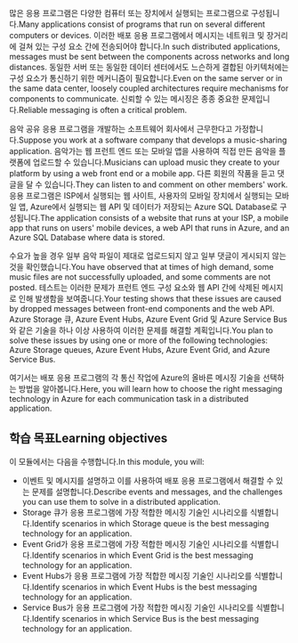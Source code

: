 <span data-ttu-id="1d039-101">많은 응용 프로그램은 다양한 컴퓨터 또는 장치에서 실행되는 프로그램으로 구성됩니다.</span><span class="sxs-lookup"><span data-stu-id="1d039-101">Many applications consist of programs that run on several different computers or devices.</span></span> <span data-ttu-id="1d039-102">이러한 배포 응용 프로그램에서 메시지는 네트워크 및 장거리에 걸쳐 있는 구성 요소 간에 전송되어야 합니다.</span><span class="sxs-lookup"><span data-stu-id="1d039-102">In such distributed applications, messages must be sent between the components across networks and long distances.</span></span> <span data-ttu-id="1d039-103">동일한 서버 또는 동일한 데이터 센터에서도 느슨하게 결합된 아키텍처에는 구성 요소가 통신하기 위한 메커니즘이 필요합니다.</span><span class="sxs-lookup"><span data-stu-id="1d039-103">Even on the same server or in the same data center, loosely coupled architectures require mechanisms for components to communicate.</span></span> <span data-ttu-id="1d039-104">신뢰할 수 있는 메시징은 종종 중요한 문제입니다.</span><span class="sxs-lookup"><span data-stu-id="1d039-104">Reliable messaging is often a critical problem.</span></span>

<span data-ttu-id="1d039-105">음악 공유 응용 프로그램을 개발하는 소프트웨어 회사에서 근무한다고 가정합니다.</span><span class="sxs-lookup"><span data-stu-id="1d039-105">Suppose you work at a software company that develops a music-sharing application.</span></span> <span data-ttu-id="1d039-106">음악가는 웹 프런트 엔드 또는 모바일 앱을 사용하여 직접 만든 음악을 플랫폼에 업로드할 수 있습니다.</span><span class="sxs-lookup"><span data-stu-id="1d039-106">Musicians can upload music they create to your platform by using a web front end or a mobile app.</span></span> <span data-ttu-id="1d039-107">다른 회원의 작품을 듣고 댓글을 달 수 있습니다.</span><span class="sxs-lookup"><span data-stu-id="1d039-107">They can listen to and comment on other members' work.</span></span> <span data-ttu-id="1d039-108">응용 프로그램은 ISP에서 실행되는 웹 사이트, 사용자의 모바일 장치에서 실행되는 모바일 앱, Azure에서 실행되는 웹 API 및 데이터가 저장되는 Azure SQL Database로 구성됩니다.</span><span class="sxs-lookup"><span data-stu-id="1d039-108">The application consists of a website that runs at your ISP, a mobile app that runs on users' mobile devices, a web API that runs in Azure, and an Azure SQL Database where data is stored.</span></span>

<span data-ttu-id="1d039-109">수요가 높을 경우 일부 음악 파일이 제대로 업로드되지 않고 일부 댓글이 게시되지 않는 것을 확인했습니다.</span><span class="sxs-lookup"><span data-stu-id="1d039-109">You have observed that at times of high demand, some music files are not successfully uploaded, and some comments are not posted.</span></span> <span data-ttu-id="1d039-110">테스트는 이러한 문제가 프런트 엔드 구성 요소와 웹 API 간에 삭제된 메시지로 인해 발생함을 보여줍니다.</span><span class="sxs-lookup"><span data-stu-id="1d039-110">Your testing shows that these issues are caused by dropped messages between front-end components and the web API.</span></span> <span data-ttu-id="1d039-111">Azure Storage 큐, Azure Event Hubs, Azure Event Grid 및 Azure Service Bus와 같은 기술을 하나 이상 사용하여 이러한 문제를 해결할 계획입니다.</span><span class="sxs-lookup"><span data-stu-id="1d039-111">You plan to solve these issues by using one or more of the following technologies: Azure Storage queues, Azure Event Hubs, Azure Event Grid, and Azure Service Bus.</span></span>

<span data-ttu-id="1d039-112">여기서는 배포 응용 프로그램의 각 통신 작업에 Azure의 올바른 메시징 기술을 선택하는 방법을 알아봅니다.</span><span class="sxs-lookup"><span data-stu-id="1d039-112">Here, you will learn how to choose the right messaging technology in Azure for each communication task in a distributed application.</span></span>

## <a name="learning-objectives"></a><span data-ttu-id="1d039-113">학습 목표</span><span class="sxs-lookup"><span data-stu-id="1d039-113">Learning objectives</span></span>
<span data-ttu-id="1d039-114">이 모듈에서는 다음을 수행합니다.</span><span class="sxs-lookup"><span data-stu-id="1d039-114">In this module, you will:</span></span>

- <span data-ttu-id="1d039-115">이벤트 및 메시지를 설명하고 이를 사용하여 배포 응용 프로그램에서 해결할 수 있는 문제를 설명합니다.</span><span class="sxs-lookup"><span data-stu-id="1d039-115">Describe events and messages, and the challenges you can use them to solve in a distributed application.</span></span>
- <span data-ttu-id="1d039-116">Storage 큐가 응용 프로그램에 가장 적합한 메시징 기술인 시나리오를 식별합니다.</span><span class="sxs-lookup"><span data-stu-id="1d039-116">Identify scenarios in which Storage queue is the best messaging technology for an application.</span></span>
- <span data-ttu-id="1d039-117">Event Grid가 응용 프로그램에 가장 적합한 메시징 기술인 시나리오를 식별합니다.</span><span class="sxs-lookup"><span data-stu-id="1d039-117">Identify scenarios in which Event Grid is the best messaging technology for an application.</span></span>
- <span data-ttu-id="1d039-118">Event Hubs가 응용 프로그램에 가장 적합한 메시징 기술인 시나리오를 식별합니다.</span><span class="sxs-lookup"><span data-stu-id="1d039-118">Identify scenarios in which Event Hubs is the best messaging technology for an application.</span></span>
- <span data-ttu-id="1d039-119">Service Bus가 응용 프로그램에 가장 적합한 메시징 기술인 시나리오를 식별합니다.</span><span class="sxs-lookup"><span data-stu-id="1d039-119">Identify scenarios in which Service Bus is the best messaging technology for an application.</span></span>